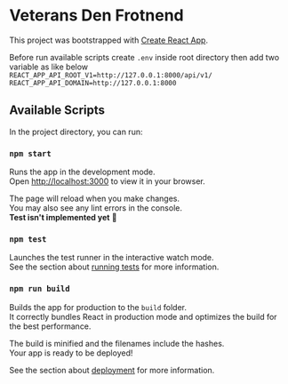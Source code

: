 # Veterans Den Frotnend

This project was bootstrapped with [Create React App](https://github.com/facebook/create-react-app).

Before run available scripts create `.env` inside root directory
then add two variable as like below
`
REACT_APP_API_ROOT_V1=http://127.0.0.1:8000/api/v1/
REACT_APP_API_DOMAIN=http://127.0.0.1:8000`
## Available Scripts

In the project directory, you can run:

### `npm start`

Runs the app in the development mode.\
Open [http://localhost:3000](http://localhost:3000) to view it in your browser.

The page will reload when you make changes.\
You may also see any lint errors in the console.\
**Test isn't implemented yet** 😬

### `npm test`

Launches the test runner in the interactive watch mode.\
See the section about [running tests](https://facebook.github.io/create-react-app/docs/running-tests) for more information.

### `npm run build`

Builds the app for production to the `build` folder.\
It correctly bundles React in production mode and optimizes the build for the best performance.

The build is minified and the filenames include the hashes.\
Your app is ready to be deployed!

See the section about [deployment](https://facebook.github.io/create-react-app/docs/deployment) for more information.
